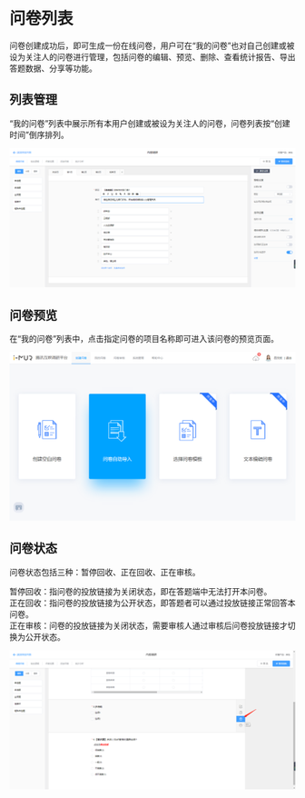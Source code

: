 # 问卷列表

问卷创建成功后，即可生成一份在线问卷，用户可在“我的问卷”也对自己创建或被设为关注人的问卷进行管理，包括问卷的编辑、预览、删除、查看统计报告、导出答题数据、分享等功能。

## 列表管理

“我的问卷”列表中展示所有本用户创建或被设为关注人的问卷，问卷列表按“创建时间”倒序排列。

![&#x95EE;&#x5377;&#x5217;&#x8868;](../../.gitbook/assets/image%20%28216%29.png)

## 问卷预览

在“我的问卷”列表中，点击指定问卷的项目名称即可进入该问卷的预览页面。

![&#x9884;&#x89C8;&#x95EE;&#x5377;&#x5165;&#x53E3;](../../.gitbook/assets/image%20%28369%29.png)

## 问卷状态

问卷状态包括三种：暂停回收、正在回收、正在审核。

暂停回收：指问卷的投放链接为关闭状态，即在答题端中无法打开本问卷。  
正在回收：指问卷的投放链接为公开状态，即答题者可以通过投放链接正常回答本问卷。  
正在审核：问卷的投放链接为关闭状态，需要审核人通过审核后问卷投放链接才切换为公开状态。

![&#x95EE;&#x5377;&#x7684;&#x4E09;&#x79CD;&#x72B6;&#x6001;](../../.gitbook/assets/image%20%28124%29.png)



